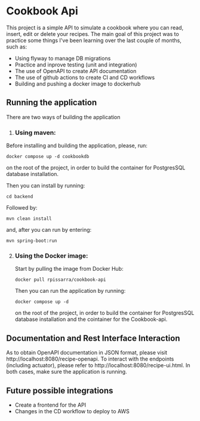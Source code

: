 # **Cookbook Api**

This project is a simple API to simulate a cookbook where you can read, insert, edit or delete your recipes.
The main goal of this project was to practice some things I've been learning over the last couple of months, such as:
* Using flyway to manage DB migrations
* Practice and inprove testing (unit and integration)
* The use of OpenAPI to create API documentation
* The use of github actions to create CI and CD workflows
* Building and pushing a docker image to dockerhub

## Running the application

There are two ways of building the application

1. ### Using maven:
  Before installing and building the application, please, run:
  
  ```
  docker compose up -d cookbookdb
  ```
  
  on the root of the project, in order to build the container for PostgresSQL database installation.
  
  Then you can install by running:
  
  ```
  cd backend
  ```
  
  Followed by:
  
  ```
  mvn clean install
  ```
  
  and, after you can run by entering:
  
  ```
  mvn spring-boot:run
  ```

2. ### Using the Docker image:

   Start by pulling the image from Docker Hub:

   ```
   docker pull rpissarra/cookbook-api
   ```

   Then you can run the application by running:

   ```
   docker compose up -d
   ```
    on the root of the project, in order to build the container for PostgresSQL database installation and the cointainer for the Cookbook-api.

## Documentation and Rest Interface Interaction

  As to obtain OpenAPI documentation in JSON format, please visit http://localhost:8080/recipe-openapi.
  To interact with the endpoints (including actuator), please refer to http://localhost:8080/recipe-ui.html. 
  In both cases, make sure the application is running.

## Future possible integrations

  * Create a frontend for the API
  * Changes in the CD workflow to deploy to AWS
   

